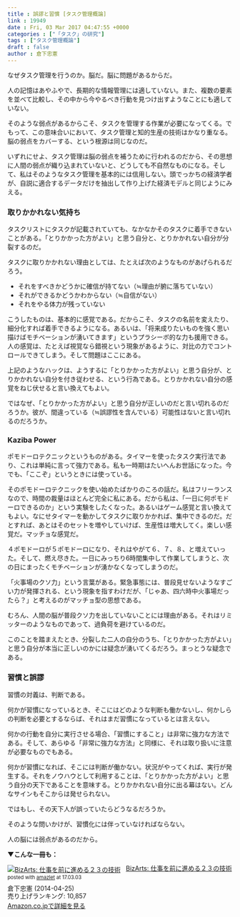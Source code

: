 ```yaml
---
title : 誤謬と習慣 [タスク管理概論]
link : 19949
date : Fri, 03 Mar 2017 04:47:55 +0000
categories : ["「タスク」の研究"]
tags : ["タスク管理概論"]
draft : false
author : 倉下忠憲
---
```


なぜタスク管理を行うのか。脳だ。脳に問題があるからだ。

人の記憶はあやふやで、長期的な情報管理には適していない。また、複数の要素を並べて比較し、その中から今やるべき行動を見つけ出すようなことにも適していない。

そのような弱点があるからこそ、タスクを管理する作業が必要になってくる。でもって、この意味合いにおいて、タスク管理と知的生産の技術はかなり重なる。脳の弱点をカバーする、という根源は同じなのだ。

いずれにせよ、タスク管理は脳の弱点を補うために行われるのだから、その思想に人間の弱点が織り込まれていないと、どうしても不自然なものになる。そして、私はそのようなタスク管理を基本的には信用しない。頭でっかちの経済学者が、自説に適合するデータだけを抽出して作り上げた経済モデルと同じようにみえる。

<h3>取りかかれない気持ち</h3>

タスクリストにタスクが記載されていても、なかなかそのタスクに着手できないことがある。「とりかかった方がよい」と思う自分と、とりかかれない自分が分裂するのだ。

タスクに取りかかれない理由としては、たとえば次のようなものがあげられるだろう。

<ul>
<li>それをすべきかどうかに確信が持てない（≒理由が腑に落ちていない）</li>
<li>それができるかどうかわからない（≒自信がない）</li>
<li>それをやる体力が残っていない</li>
</ul>

こうしたものは、基本的に感覚である。だからこそ、タスクの名前を変えたり、細分化すれば着手できるようになる。あるいは、「将来成りたいものを強く思い描けばモチベーションが湧いてきます」というプラシーボ的な力も援用できる。人の感覚は、たとえば視覚なら錯視という現象があるように、対比の力でコントロールできてしまう。そして問題はここにある。

上記のようなハックは、ようするに「とりかかった方がよい」と思う自分が、とりかかれない自分を付き従わせる、という行為である。とりかかれない自分の感覚をねじ伏せると言い換えてもよい。

ではなぜ、「とりかかった方がよい」と思う自分が正しいのだと言い切れるのだろうか。彼が、間違っている（≒誤謬性を含んでいる）可能性はないと言い切れるのだろうか。

<h3>Kaziba Power</h3>

ポモドーロテクニックというものがある。タイマーを使ったタスク実行法であり、これは単純に言って強力である。私も一時期はたいへんお世話になった。今でも、「ここぞ」というときには使っている。

そのポモドーロテクニックを使い始めたばかりのころの話だ。私はフリーランスなので、時間の裁量はほとんど完全に私にある。だから私は、「一日に何ポモドーロできるのか」という実験をしたくなった。あるいはゲーム感覚と言い換えてもよい。なにせタイマーを動かしてタスクに取りかかれば、集中できるのだ。だとすれば、あとはそのセットを増やしていけば、生産性は増大してく。楽しい感覚だ。マッチョな感覚だ。

４ポモドーロが５ポモドーロになり、それはやがて６、７、８、と増えていった。そして、燃え尽きた。一日にみっちり6時間集中して作業してしまうと、次の日にまったくモチベーションが湧かなくなってしまうのだ。

「火事場のクソ力」という言葉がある。緊急事態には、普段見せないようなすごい力が発揮される、という現象を指すわけだが、「じゃあ、四六時中火事場だったら？」と考えるのがマッチョ型の思想である。

むろん、人間の脳が普段クソ力を出していないことには理由がある。それはリミッターのようなものであって、過負荷を避けているのだ。

このことを踏まえたとき、分裂した二人の自分のうち、「とりかかった方がよい」と思う自分が本当に正しいのかには疑念が湧いてくるだろう。まっとうな疑念である。

<h3>習慣と誤謬</h3>

習慣の対義は、判断である。

何かが習慣になっているとき、そこにはどのような判断も働かないし、何かしらの判断を必要とするならば、それはまだ習慣になっているとは言えない。

何かの行動を自分に実行させる場合、「習慣にすること」は非常に強力な方法である。そして、あらゆる「非常に強力な方法」と同様に、それは取り扱いに注意が必要なものでもある。

何かが習慣になれば、そこには判断が働かない。状況がやってくれば、実行が発生する。それをノウハウとして利用することは、「とりかかった方がよい」と思う自分の天下であることを意味する。とりかかれない自分に出る幕はない。どんなサインもそこからは発せられない。

ではもし、その天下人が誤っていたらどうなるだろうか。

そのような問いかけが、習慣化には伴っていなければならない。

人の脳には弱点があるのだから。

<strong>▼こんな一冊も：</strong>

<div class="amazlet-box" style="margin-bottom:0px;"><div class="amazlet-image" style="float:left;margin:0px 12px 1px 0px;"><a href="http://www.amazon.co.jp/exec/obidos/ASIN/B00JYDQ1SY/rashita1000-22/ref=nosim/" name="amazletlink" target="_blank"><img src="https://images-fe.ssl-images-amazon.com/images/I/410cLGVXI4L._SL160_.jpg" alt="BizArts: 仕事を前に進める２３の技術" style="border: none;" /></a></div><div class="amazlet-info" style="line-height:120%; margin-bottom: 10px"><div class="amazlet-name" style="margin-bottom:10px;line-height:120%"><a href="http://www.amazon.co.jp/exec/obidos/ASIN/B00JYDQ1SY/rashita1000-22/ref=nosim/" name="amazletlink" target="_blank">BizArts: 仕事を前に進める２３の技術</a><div class="amazlet-powered-date" style="font-size:80%;margin-top:5px;line-height:120%">posted with <a href="http://www.amazlet.com/" title="amazlet" target="_blank">amazlet</a> at 17.03.03</div></div><div class="amazlet-detail">倉下忠憲 (2014-04-25)<br />売り上げランキング: 10,857<br /></div><div class="amazlet-sub-info" style="float: left;"><div class="amazlet-link" style="margin-top: 5px"><a href="http://www.amazon.co.jp/exec/obidos/ASIN/B00JYDQ1SY/rashita1000-22/ref=nosim/" name="amazletlink" target="_blank">Amazon.co.jpで詳細を見る</a></div></div></div><div class="amazlet-footer" style="clear: left"></div></div>
